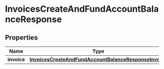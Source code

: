 

# InvoicesCreateAndFundAccountBalanceResponse


## Properties

| Name | Type | Description | Notes |
|------------ | ------------- | ------------- | -------------|
|**invoice** | [**InvoicesCreateAndFundAccountBalanceResponseInvoice**](InvoicesCreateAndFundAccountBalanceResponseInvoice.md) |  |  |



